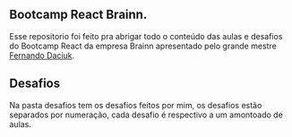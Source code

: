 ## Bootcamp React Brainn.
Esse repositorio foi feito pra abrigar todo o conteúdo das aulas e desafios do Bootcamp React da empresa Brainn apresentado pelo grande mestre [Fernando Daciuk](https://github.com/fdaciuk).

## Desafios
Na pasta desafios tem os desafios feitos por mim, os desafios estão separados por numeração, cada desafio é respectivo a um amontoado de aulas. 
